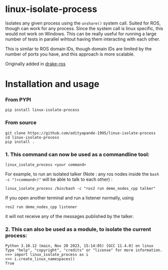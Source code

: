 # linux-isolate-process
Isolates any given process using the ``unshare()`` system call. Suited for ROS, though can work for any process.
Since the system call is linux specific, this would not work on Windows.
This can be really useful for running a large number of tests in parallel wihtout having them interacting with each other.

This is similar to ROS domain IDs, though domain IDs are limited by the number of ports you have, and this approach is more scalable.

Originally added in [drake-ros](https://github.com/RobotLocomotion/drake-ros)

# Installation and usage

### From PYPI
```
pip install linux-isolate-process
```

### From source
```
git clone https://github.com/adityapande-1995/linux-isolate-process
cd linux-isolate-process
pip install .
```

### 1. This command can now be used as a commandline tool: 
```
linux_isolate_process <your command>
```

For example, to run an isolated talker (Note : any ros nodes inside the ``bash -c "(<command>)"`` will be able to talk to each other) : 
```
linux_isolate_process /bin/bash -c "ros2 run demo_nodes_cpp talker"
```
If you open another terminal and run a listener normally, using
```
ros2 run demo_nodes_cpp listener
```
it will not receive any of the messages published by the talker.

### 2. This can also be used as a module, to isolate the current process:
```
Python 3.10.12 (main, Nov 20 2023, 15:14:05) [GCC 11.4.0] on linux
Type "help", "copyright", "credits" or "license" for more information.
>>> import linux_isolate_process as i
>>> i.create_linux_namespaces()
True
```

